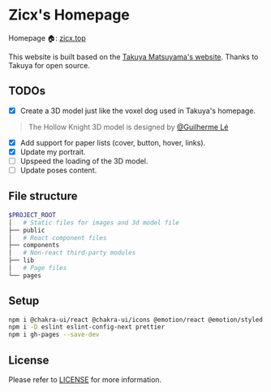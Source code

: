 # Zicx's Homepage

Homepage 🏠: [zicx.top](https://zicx.top)

This website is built based on the <a href='https://www.craftz.dog/' target='_blank'>Takuya Matsuyama's website</a>. Thanks to Takuya for open source.

## TODOs

- [x] Create a 3D model just like the voxel dog used in Takuya's homepage.
> The Hollow Knight 3D model is designed by [@Guilherme Lé](https://sketchfab.com/3d-models/hollow-knight-fanart-aee54b0967114f4699ba25a77d467eac)
- [x] Add support for paper lists (cover, button, hover, links).
- [x] Update my portrait.
- [ ] Upspeed the loading of the 3D model.
- [ ] Update poses content.

## File structure

```bash
$PROJECT_ROOT
│   # Static files for images and 3d model file
├── public
│   # React component files
├── components
│   # Non-react third-party modules
├── lib
│   # Page files
└── pages
```

## Setup

```bash
npm i @chakra-ui/react @chakra-ui/icons @emotion/react @emotion/styled framer-motion next react react-dom
npm i -D eslint eslint-config-next prettier
npm i gh-pages --save-dev
```

## License

Please refer to [LICENSE](./LICENSE) for more information.
